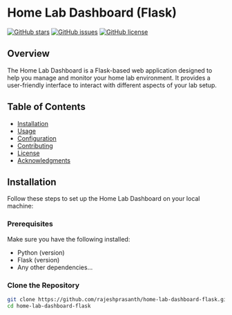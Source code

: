 # Home Lab Dashboard (Flask)

[![GitHub stars](https://img.shields.io/github/stars/rajeshprasanth/home-lab-dashboard-flask)](https://github.com/rajeshprasanth/home-lab-dashboard-flask/stargazers)
[![GitHub issues](https://img.shields.io/github/issues/rajeshprasanth/home-lab-dashboard-flask)](https://github.com/rajeshprasanth/home-lab-dashboard-flask/issues)
[![GitHub license](https://img.shields.io/github/license/rajeshprasanth/home-lab-dashboard-flask)](https://github.com/rajeshprasanth/home-lab-dashboard-flask/blob/main/LICENSE)

## Overview

The Home Lab Dashboard is a Flask-based web application designed to help you manage and monitor your home lab environment. It provides a user-friendly interface to interact with different aspects of your lab setup.

## Table of Contents

- [Installation](#installation)
- [Usage](#usage)
- [Configuration](#configuration)
- [Contributing](#contributing)
- [License](#license)
- [Acknowledgments](#acknowledgments)

## Installation

Follow these steps to set up the Home Lab Dashboard on your local machine:

### Prerequisites

Make sure you have the following installed:

- Python (version)
- Flask (version)
- Any other dependencies...

### Clone the Repository

```bash
git clone https://github.com/rajeshprasanth/home-lab-dashboard-flask.git
cd home-lab-dashboard-flask
